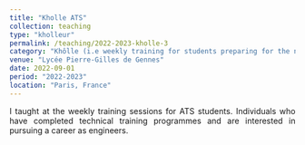 ```yaml
---
title: "Kholle ATS"
collection: teaching
type: "kholleur"
permalink: /teaching/2022-2023-kholle-3
category: "Khôlle (i.e weekly training for students preparing for the national engineering school entrance exam)"
venue: "Lycée Pierre-Gilles de Gennes"
date: 2022-09-01
period: "2022-2023"
location: "Paris, France"
---
```


<div style="text-align: justify">
I taught at the weekly training sessions for ATS students. Individuals who have completed technical training programmes and are interested in pursuing a career as engineers.
</div>
